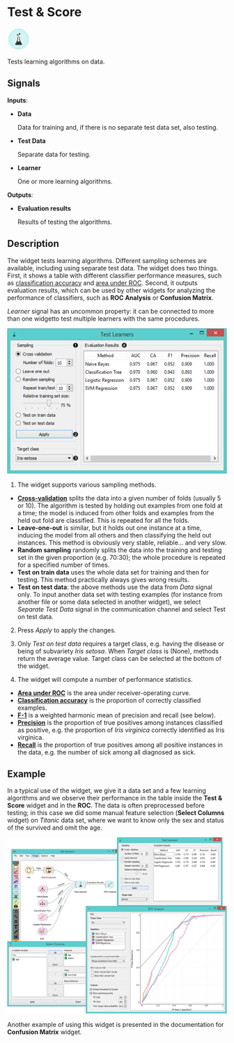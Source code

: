 Test & Score
============

![image](icons/test-learners.png)

Tests learning algorithms on data.

Signals
-------

**Inputs**:

- **Data**

  Data for training and, if there is no separate test data set, also testing.

- **Test Data**

  Separate data for testing.

- **Learner**

  One or more learning algorithms.

**Outputs**:

- **Evaluation results**

  Results of testing the algorithms.

Description
-----------

The widget tests learning algorithms. Different sampling schemes
are available, including using separate test data. The widget does two
things. First, it shows a table with different classifier performance measures,
such as [classification accuracy](https://en.wikipedia.org/wiki/Accuracy_and_precision) and [area under ROC](https://en.wikipedia.org/wiki/Receiver_operating_characteristic#Area_under_the_curve).
Second, it outputs evaluation results, which can be used by other widgets
for analyzing the performance of classifiers, such as **ROC Analysis** or
**Confusion Matrix**.

*Learner* signal has an uncommon property: it can be
connected to more than one widgetto test multiple learners with the same procedures.

![image](images/TestLearners-stamped.png)

1. The widget supports various sampling methods.
  - [**Cross-validation**](https://en.wikipedia.org/wiki/Cross-validation_(statistics)) splits the data into a given number of folds (usually 5 or 10).
    The algorithm is tested by holding out examples from one fold at a time; the model
    is induced from other folds and examples from the held out fold
    are classified. This is repeated for all the folds.
  - **Leave-one-out** is similar, but it holds out one instance
    at a time, inducing the model from all others and then classifying the 
    held out instances. This method is obviously very stable, reliable… and very
    slow.
  - **Random sampling** randomly splits the data into the training and
    testing set in the given proportion (e.g. 70:30); the whole procedure is
    repeated for a specified number of times.
  - **Test on train data** uses
    the whole data set for training and then for testing. This method
    practically always gives wrong results.
  - **Test on test data**: the above methods use the data from *Data* signal only. To input another
    data set with testing examples (for instance from another file or some
    data selected in another widget), we select *Separate
    Test Data* signal in the communication channel and select Test on test data.

2. Press *Apply* to apply the changes.

3. Only *Test on test data* requires a target class, e.g. having the disease or being of subvariety *Iris setosa*.
  When *Target class* is (None), methods return the average value. Target class can be selected at the bottom of the widget.

4. The widget will compute a number of performance statistics.
  - [**Area under ROC**](http://gim.unmc.edu/dxtests/roc3.htm) is the area under receiver-operating curve.
  - [**Classification accuracy**](https://en.wikipedia.org/wiki/Accuracy_and_precision) is the proportion of correctly classified examples.
  - [**F-1**](https://en.wikipedia.org/wiki/F1_score) is a weighted harmonic mean of precision and recall (see below).
  - [**Precision**](https://en.wikipedia.org/wiki/Precision_and_recall) is the proportion of true positives among instances classified as positive, e.g. the proportion of *Iris virginica* correctly identified as Iris virginica.
  - [**Recall**](https://en.wikipedia.org/wiki/Precision_and_recall) is the proportion of true positives among all positive instances in the data, e.g. the number of sick among all diagnosed as sick.

Example
-------

In a typical use of the widget, we give it a data set and a few learning
algorithms and we observe their performance in the table inside the
**Test & Score** widget and in the **ROC**. The data is often preprocessed before testing; in
this case we did some manual feature selection (**Select Columns** widget) on *Titanic* data set, where
we want to know only the sex and status of the survived and omit the age.

<img src="images/TestLearners-example.png" alt="image" width="600">

Another example of using this widget is presented in the documentation for **Confusion Matrix** widget.

